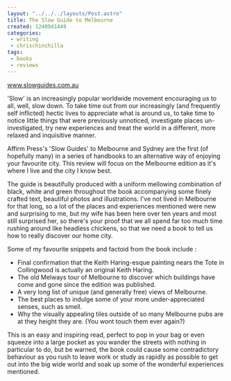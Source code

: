 ```yaml
---
layout: "../../../layouts/Post.astro"
title: The Slow Guide to Melbourne
created: 1240941449
categories:
 - writing
 - chrischinchilla
tags:
 - books 
 - reviews
---
```


<a href=https://www.slowguides.com.au>www.slowguides.com.au</a>

'Slow' is an increasingly popular worldwide movement encouraging us to all, well, slow down. To take time out from our increasingly (and frequently self inflicted) hectic lives to appreciate what is around us, to take time to notice little things that were previously unnoticed, investigate places un-investigated, try new experiences and treat the world in a different, more relaxed and inquisitive manner.

Affirm Press's 'Slow Guides' to Melbourne and Sydney are the first (of hopefully many) in a series of handbooks to an alternative way of enjoying your favourite city. This review will focus on the Melbourne edition as it's where I live and the city I know best.

The guide is beautifully produced with a uniform mellowing combination of black, white and green throughout the book accompanying some finely crafted text, beautiful photos and illustrations. I've not lived in Melbourne for that long, so a lot of the places and experiences mentioned were new and surprising to me, but my wife has been here over ten years and most still surprised her, so there's your proof that we all spend far too much time rushing around like headless chickens, so that we need a book to tell us how to really discover our home city.

Some of my favourite snippets and factoid from the book include :

- Final confirmation that the Keith Haring-esque painting nears the Tote in Collingwood is actually an original Keith Haring.
- The old Melways tour of Melbourne to discover which buildings have come and gone since the edition was published.
- A very long list of unique (and generally free) views of Melbourne.
- The best places to indulge some of your more under-appreciated senses, such as smell.
- Why the visually appealing tiles outside of so many Melbourne pubs are at they height they are. (You wont touch them ever again?)

This is an easy and inspiring read, perfect to pop in your bag or even squeeze into a large pocket as you wander the streets with nothing in particular to do, but be warned, the book could cause some contradictory behaviour as you rush to leave work or study as rapidly as possible to get out into the big wide world and soak up some of the wonderful experiences mentioned.

